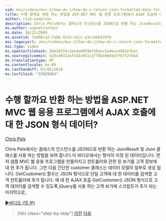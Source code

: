 ```yaml
---
uid: mvc/videos/mvc-2/how-do-i/how-do-i-return-json-formatted-data-for-an-ajax-call-in-an-aspnet-mvc-web-application
title: 수행 할까요 반환 하는 방법을 ASP.NET MVC 웹 응용 프로그램에서 AJAX 호출에 대 한 JSON 형식 데이터? | Microsoft 문서
author: rick-anderson
description: Chris Pels에서는 클래스의 인스턴스를 JSON으로 반환 하는 JsonResult 및 Json 클래스를 사용 하는 방법을 보여 줍니다.이 비디오에서는 형식이 지정 된 데이터입니다. 먼저 MVC 샘플 웹 응용...
ms.author: aspnetcontent
ms.date: 10/22/2009
ms.assetid: 7ed06ca2-fab6-41a3-a1cc-a3ccebb639f6
msc.legacyurl: /mvc/videos/mvc-2/how-do-i/how-do-i-return-json-formatted-data-for-an-ajax-call-in-an-aspnet-mvc-web-application
msc.type: video
ms.openlocfilehash: 5bb38259c1beda0059bf20aec5a4bac4901efbec
ms.sourcegitcommit: b28cd0313af316c051c2ff8549865bff67f2fbb4
ms.translationtype: MT
ms.contentlocale: ko-KR
ms.lasthandoff: 07/05/2018
ms.locfileid: "37825663"
---
```

<a name="how-do-i-return-json-formatted-data-for-an-ajax-call-in-an-aspnet-mvc-web-application"></a>수행 할까요 반환 하는 방법을 ASP.NET MVC 웹 응용 프로그램에서 AJAX 호출에 대 한 JSON 형식 데이터?
====================
[Chris Pels](https://twitter.com/chrispels)

Chris Pels에서는 클래스의 인스턴스를 JSON으로 반환 하는 JsonResult 및 Json 클래스를 사용 하는 방법을 보여 줍니다.이 비디오에서는 형식이 지정 된 데이터입니다. 먼저 샘플 MVC 웹 응용 프로그램을 만들어지고 컨트롤러와 관련 된 보기를 고객 정보에 대 한 추가 됩니다. 그런 다음 간단한 customer 클래스는 데이터 모델의 일부로 생성 됩니다. GetCustomer() 함수는 JSON 형식으로 단일 고객에 대 한 데이터를 검색할 고객 컨트롤러에 추가 됩니다. 에 대 한 AJAX 호출 GetCustomer() JSON 형식으로 고객 데이터를 검색할 수 있도록 jQuery를 사용 하는 고객 보기에 스크립트가 추가 되는 마지막으로,

[&#9654;비디오 (15 분)](https://channel9.msdn.com/Blogs/ASP-NET-Site-Videos/how-do-i-return-json-formatted-data-for-an-ajax-call-in-an-aspnet-mvc-web-application)

> [!div class="step-by-step"]
> [이전](aspnet-mvc-how-10-minute-technical-video-for-developers.md)
> [다음](how-do-i-work-with-data-in-aspnet-mvc-partial-views.md)
